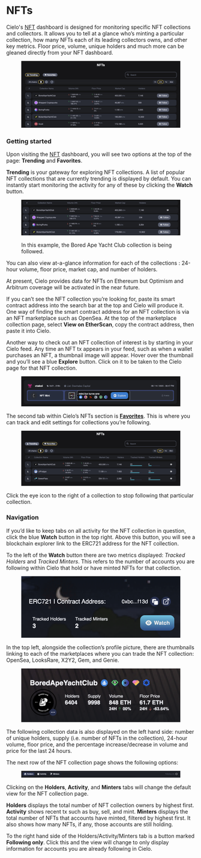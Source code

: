 # NFTs

Cielo's [NFT](https://app.cielo.finance/nft/trending) dashboard is designed for monitoring specific NFT collections and collectors. It allows you to tell at a glance who’s minting a particular collection, how many NFTs each of its leading collectors owns, and other key metrics. Floor price, volume, unique holders and much more can be gleaned directly from your NFT dashboard.

<figure><img src=".gitbook/assets/Screenshot 2023-06-14 at 20.41.50.png" alt=""><figcaption></figcaption></figure>

### Getting started

Upon visiting the [NFT](https://app.cielo.finance/nft/trending) dashboard, you will see two options at the top of the page: **Trending** and **Favorites**.

**Trending** is your gateway for exploring NFT collections. A list of popular NFT collections that are currently trending is displayed by default. You can instantly start monitoring the activity for any of these by clicking the **Watch** button.

<figure><img src=".gitbook/assets/Screenshot 2023-06-14 at 20.45.29.png" alt=""><figcaption><p>In this example, the Bored Ape Yacht Club collection is being followed.</p></figcaption></figure>

You can also view at-a-glance information for each of the collections : 24-hour volume, floor price, market cap, and number of holders.

At present, Cielo provides data for NFTs on Ethereum but Optimism and Arbitrum coverage will be activated in the near future.

If you can’t see the NFT collection you’re looking for, paste its smart contract address into the search bar at the top and Cielo will produce it. One way of finding the smart contract address for an NFT collection is via an NFT marketplace such as OpenSea. At the top of the marketplace collection page, select **View on EtherScan**, copy the contract address, then paste it into Cielo.

Another way to check out an NFT collection of interest is by starting in your Cielo feed. Any time an NFT tx appears in your feed, such as when a wallet purchases an NFT, a thumbnail image will appear. Hover over the thumbnail and you’ll see a blue **Explore** button. Click on it to be taken to the Cielo page for that NFT collection.

<figure><img src=".gitbook/assets/Screenshot 2023-06-14 at 20.48.05.png" alt=""><figcaption></figcaption></figure>

The second tab within Cielo’s NFTs section is [**Favorites**](https://app.cielo.finance/nft/favorites). This is where you can track and edit settings for collections you’re following.

<figure><img src=".gitbook/assets/Screenshot 2023-06-14 at 20.49.01.png" alt=""><figcaption></figcaption></figure>

Click the eye icon to the right of a collection to stop following that particular collection.

### Navigation

If you’d like to keep tabs on all activity for the NFT collection in question, click the blue **Watch** button in the top right. Above this button, you will see a blockchain explorer link to the ERC721 address for the NFT collection.

To the left of the **Watch** button there are two metrics displayed: _Tracked Holders_ and _Tracked Minters_. This refers to the number of accounts you are following within Cielo that hold or have minted NFTs for that collection.

<figure><img src=".gitbook/assets/Screenshot 2022-11-18 at 14.04.27.png" alt=""><figcaption></figcaption></figure>

In the top left, alongside the collection’s profile picture, there are thumbnails linking to each of the marketplaces where you can trade the NFT collection: OpenSea, LooksRare, X2Y2, Gem, and Genie.

<figure><img src=".gitbook/assets/Screenshot 2022-11-18 at 14.05.07.png" alt=""><figcaption></figcaption></figure>

The following collection data is also displayed on the left hand side: number of unique holders, supply (i.e. number of NFTs in the collection), 24-hour volume, floor price, and the percentage increase/decrease in volume and price for the last 24 hours.

The next row of the NFT collection page shows the following options:

<figure><img src=".gitbook/assets/Screenshot 2022-11-18 at 13.57.25.png" alt=""><figcaption></figcaption></figure>

Clicking on the **Holders**, **Activity**, and **Minters** tabs will change the default view for the NFT collection page.

**Holders** displays the total number of NFT collection owners by highest first. **Activity** shows recent tx such as buy, sell, and mint. **Minters** displays the total number of NFTs that accounts have minted, filtered by highest first. It also shows how many NFTs, if any, those accounts are still holding.

To the right hand side of the Holders/Activity/Minters tab is a button marked **Following only**. Click this and the view will change to only display information for accounts you are already following in Cielo.

